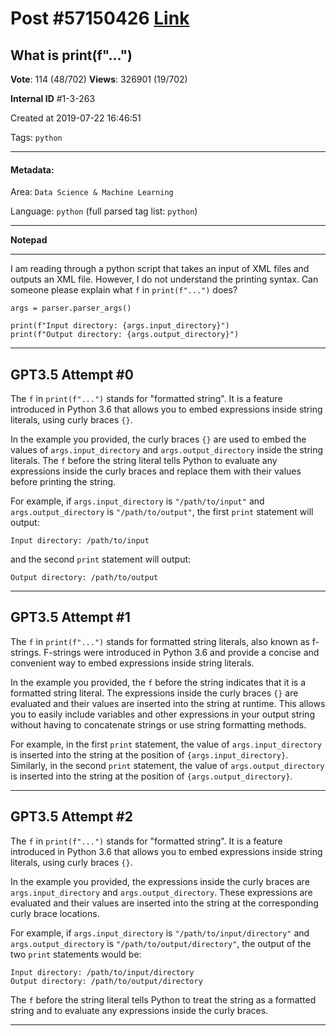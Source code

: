 
# Post \#57150426 [Link](https://stackoverflow.com/questions/57150426/)

## What is print(f"...")

**Vote**: 114 (48/702) **Views**: 326901 (19/702) 

**Internal ID** \#1-3-263

Created at 2019-07-22 16:46:51

Tags: `python`

----------

#### Metadata:

Area: `Data Science & Machine Learning`

Language: `python` (full parsed tag list: `python`)

----------

**Notepad**


----------

I am reading through a python script that takes an input of XML files and outputs an XML file. However, I do not understand the printing syntax. Can someone please explain what `f` in `print(f"...")` does?

```
args = parser.parser_args()

print(f"Input directory: {args.input_directory}")
print(f"Output directory: {args.output_directory}")
```



----------
        
## GPT3.5 Attempt \#0

The `f` in `print(f"...")` stands for "formatted string". It is a feature introduced in Python 3.6 that allows you to embed expressions inside string literals, using curly braces `{}`. 

In the example you provided, the curly braces `{}` are used to embed the values of `args.input_directory` and `args.output_directory` inside the string literals. The `f` before the string literal tells Python to evaluate any expressions inside the curly braces and replace them with their values before printing the string.

For example, if `args.input_directory` is `"/path/to/input"` and `args.output_directory` is `"/path/to/output"`, the first `print` statement will output:

```
Input directory: /path/to/input
```

and the second `print` statement will output:

```
Output directory: /path/to/output
```

--------

## GPT3.5 Attempt \#1

The `f` in `print(f"...")` stands for formatted string literals, also known as f-strings. F-strings were introduced in Python 3.6 and provide a concise and convenient way to embed expressions inside string literals. 

In the example you provided, the `f` before the string indicates that it is a formatted string literal. The expressions inside the curly braces `{}` are evaluated and their values are inserted into the string at runtime. This allows you to easily include variables and other expressions in your output string without having to concatenate strings or use string formatting methods.

For example, in the first `print` statement, the value of `args.input_directory` is inserted into the string at the position of `{args.input_directory}`. Similarly, in the second `print` statement, the value of `args.output_directory` is inserted into the string at the position of `{args.output_directory}`.

--------

## GPT3.5 Attempt \#2

The `f` in `print(f"...")` stands for "formatted string". It is a feature introduced in Python 3.6 that allows you to embed expressions inside string literals, using curly braces `{}`. 

In the example you provided, the expressions inside the curly braces are `args.input_directory` and `args.output_directory`. These expressions are evaluated and their values are inserted into the string at the corresponding curly brace locations.

For example, if `args.input_directory` is `"/path/to/input/directory"` and `args.output_directory` is `"/path/to/output/directory"`, the output of the two `print` statements would be:

```
Input directory: /path/to/input/directory
Output directory: /path/to/output/directory
```

The `f` before the string literal tells Python to treat the string as a formatted string and to evaluate any expressions inside the curly braces.

--------
